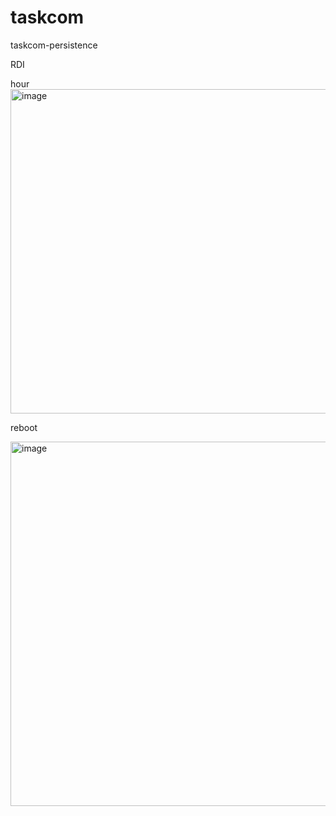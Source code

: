# taskcom
taskcom-persistence


RDI

hour
<img width="519" alt="image" src="https://github.com/Justice-Wayne/taskcom/assets/88639842/5ee10103-801f-41c5-a9e9-fadb94af7956">


reboot

<img width="583" alt="image" src="https://github.com/Justice-Wayne/taskcom/assets/88639842/fe9e50f0-d18d-4200-a485-e1dd0b3fd473">









